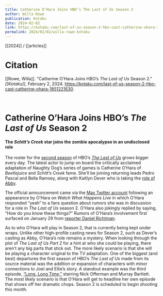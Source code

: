 ```yaml
---
title: Catherine O’Hara Joins HBO’s The Last of Us Season 2
author: Willa Rowe
publication: Kotaku
date: 2024-02-02
link: https://kotaku.com/last-of-us-season-2-hbo-cast-catherine-ohara-1851221630
permalink: 2024/02/02/willa-rowe-kotaku
---
```


[[2024]] / [[articles]]

# Citation

[[Rowe, Willa]]. "Catherine O’Hara Joins HBO’s _The Last of Us_ Season 2." *[[Kotaku]]*, February 2, 2024. <https://kotaku.com/last-of-us-season-2-hbo-cast-catherine-ohara-1851221630>.

<br>

# Catherine O’Hara Joins HBO’s _The Last of Us_ Season 2

#### The _Schitt’s Creek_ star joins the zombie apocalypse in an undisclosed role

The roster for the [second season](https://kotaku.com/the-last-of-us-season-two-everything-we-know-1850225281) of HBO’s [_The Last of Us_](https://kotaku.com/last-of-us-hbo-tv-review-pedro-pascal-joel-ellie-bill-1849969496) grows bigger every day. The latest actor to jump on board the critically acclaimed adaptation of Naughty Dog’s series of games is Catherine O’Hara of _Beetlejuice_ and _Schitt’s Creek_ fame. She’ll be joining returning leads Pedro Pascal and Bella Ramsey, along with Kaitlyn Dever who is taking the [role of Abby](https://kotaku.com/the-last-of-us-hbo-max-show-abby-actor-kaitlyn-dever-1851152428).  

The official announcement came via the [Max Twitter account](https://twitter.com/StreamOnMax/status/1753478399341813884) following an appearance by O’Hara on _Watch What Happens Live_ in which O’Hara responded “yeah” to a fans question about rumors she was in discussion for a role in _The Last of Us_ season 2. O’Hara also jokingly replied by saying, “How do you know these things?” Rumors of O’Hara’s involvement first surfaced on January 29 from [reporter Daniel Richtman](https://twitter.com/DanielRPK/status/1752014624696717517).

As to who O’Hara will play in Season 2, that is currently being kept under wraps. Unlike other high-profile casting news for Season 2, such as Dever’s casting as Abby, O’Hara’s role remains a mystery. When looking through the plot of _The Last of Us Part 2_ for a hint at who she could be playing, there aren’t any big parts that stick out. The more likely scenario is that she will be playing a character original to the TV adaptation. One of the biggest (and best) departures the first season of HBO’s _The Last of Us_ made from its source material was the addition or expansion of characters with minor connections to Joel and Ellie’s story. A standout example was the third episode, [“Long, Long Time,”](https://kotaku.com/last-us-hbo-show-bill-frank-neil-druckman-craig-mazin-1850048289) starring Nick Offerman and Murray Bartlett. The most likely scenario is that O’Hara will get to headline her own episode that shows off her dramatic chops. Season 2 is scheduled to begin shooting this month.